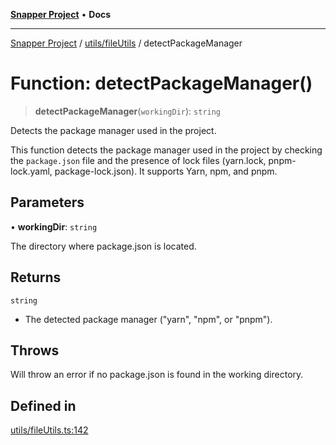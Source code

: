[**Snapper Project**](../../../README.md) • **Docs**

***

[Snapper Project](../../../README.md) / [utils/fileUtils](../README.md) / detectPackageManager

# Function: detectPackageManager()

> **detectPackageManager**(`workingDir`): `string`

Detects the package manager used in the project.

This function detects the package manager used in the project by checking the
`package.json` file and the presence of lock files (yarn.lock, pnpm-lock.yaml,
package-lock.json). It supports Yarn, npm, and pnpm.

## Parameters

• **workingDir**: `string`

The directory where package.json is located.

## Returns

`string`

- The detected package manager ("yarn", "npm", or "pnpm").

## Throws

Will throw an error if no package.json is found in the working directory.

## Defined in

[utils/fileUtils.ts:142](https://github.com/asifqatar/Snapper/blob/745a7dc53ba74a10939f2917619e05af16a1385f/utils/fileUtils.ts#L142)
